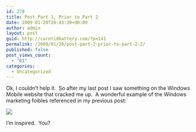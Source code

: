 ```yaml
---
id: 278
title: Post Part 1, Prior to Part 2
date: 2009-01-20T20:43:39+00:00
author: admin
layout: post
guid: http://carotidbattery.com/?p=141
permalink: /2009/01/20/post-part-1-prior-to-part-2-2/
published: false
post_views_count:
  - "81"
categories:
  - Uncategorized
---
```

 <p>Ok, I couldn’t help it.  So after my last post I saw something on the Windows Mobile website that cracked me up.  A wonderful example of the Windows marketing foibles referenced in my previous post:</p> <img style="display: block; float: none; margin-left: au to; margin-right: auto" src="http://lh3.ggpht.com/\_gNb0\_qqamzE/SXama26ROgI/AAAAAAAADA4/AFEvvksM2NI/s400/useful%20tool.jpg" /> <p>I’m inspired.  You?</p>
